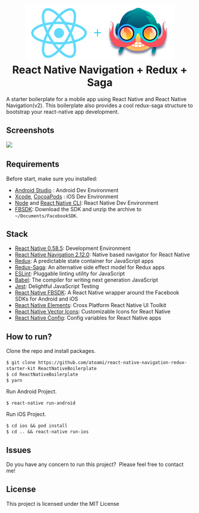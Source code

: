 <h1 align="center">
  <img src="logo.png"/><br>
  React Native Navigation + Redux + Saga
</h1>

A starter boilerplate for a mobile app using React Native and React Native Navigation(v2). This boilerplate also provides a cool redux-saga structure to bootstrap your react-native app development.

## Screenshots

<img src="https://user-images.githubusercontent.com/17483938/51156806-e7c9f480-1885-11e9-8b4e-f079f7200da5.png" /><br>

## Requirements
Before start, make sure you installed:
- [Android Studio](https://developer.android.com/studio/index.html) : Android Dev Environment
- [Xcode](https://developer.apple.com/xcode/), [CocoaPods](https://cocoapods.org/) : iOS Dev Environment
- [Node](https://nodejs.org) and [React Native CLI](http://facebook.github.io/react-native/docs/getting-started.html): React Native Dev Environment
- [FBSDK](https://origincache.facebook.com/developers/resources/?id=facebook-ios-sdk-current.zip): Download the SDK and unzip the archive to `~/Documents/FacebookSDK`.

## Stack
- [React Native 0.58.5](https://facebook.github.io/react-native/): Development Environment
- [React Native Navigation 2.12.0](https://github.com/wix/react-native-navigation): Native based navigator for React Native
- [Redux](http://redux.js.org/): A predictable state container for JavaScript apps
- [Redux-Saga](https://redux-saga.js.org/docs/api/): An alternative side effect model for Redux apps
- [ESLint](https://eslint.org/): Pluggable linting utility for JavaScript
- [Babel](http://babeljs.io/): The compiler for writing next generation JavaScript
- [Jest](https://jestjs.io/): Delightful JavaScript Testing
- [React Native FBSDK](https://github.com/facebook/react-native-fbsdk): A React Native wrapper around the Facebook SDKs for Android and iOS
- [React Native Elements](https://react-native-training.github.io/react-native-elements/): Cross Platform React Native UI Toolkit
- [React Native Vector Icons](https://oblador.github.io/react-native-vector-icons/): Customizable Icons for React Native
- [React Native Config](https://github.com/luggit/react-native-config): Config variables for React Native apps

## How to run?

Clone the repo and install packages.
```shell
$ git clone https://github.com/atoami/react-native-navigation-redux-starter-kit ReactNativeBoilerplate
$ cd ReactNativeBoilerplate
$ yarn
```

Run Android Project.
```shell
$ react-native run-android
```

Run iOS Project.
```shell
$ cd ios && pod install
$ cd .. && react-native run-ios
```

## Issues

Do you have any concern to run this project?&nbsp;&nbsp;Please feel free to contact me!

## License

This project is licensed under the MIT License
